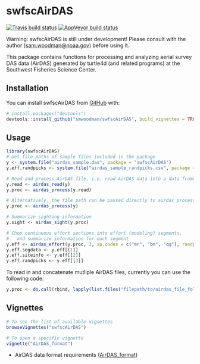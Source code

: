 
<!-- README.md is generated from README.Rmd. Please edit that file -->

# swfscAirDAS

<!-- badges: start -->

[![Travis build
status](https://travis-ci.org/smwoodman/swfscAirDAS.svg?branch=master)](https://travis-ci.org/smwoodman/swfscAirDAS)
[![AppVeyor build
status](https://ci.appveyor.com/api/projects/status/github/smwoodman/swfscAirDAS?branch=master&svg=true)](https://ci.appveyor.com/project/smwoodman/swfscAirDAS)
<!-- badges: end -->

Warning: swfscAirDAS is still under development\! Please consult with
the author (<sam.woodman@noaa.gov>) before using it.

This package contains functions for processing and analyzing aerial
survey DAS data (AirDAS) generated by turtle4d (and related programs) at
the Southwest Fisheries Science Center.

## Installation

You can install swfscAirDAS from
[GitHub](https://github.com/smwoodman/swfscAirDAS) with:

``` r
# install.packages("devtools")
devtools::install_github("smwoodman/swfscAirDAS", build_vignettes = TRUE)
```

## Usage

``` r
library(swfscAirDAS)
# Get file paths of sample files included in the package
y <- system.file("airdas_sample.das", package = "swfscAirDAS")
y.eff.randpicks <- system.file("airdas_sample_randpicks.csv", package = "swfscAirDAS")

# Read and process AirDAS file, i.e. read AirDAS data into a data frame and add info columns
y.read <- airdas_read(y)
y.proc <- airdas_process(y.read)

# Alternatively, the file path can be passed directly to airdas_process
y.proc <- airdas_process(y) 

# Summarize sighting information
y.sight <- airdas_sight(y.proc)

# Chop continuous effort sections into effort (modeling) segments, 
#   and summarize information for each segment
y.eff <- airdas_effort(y.proc, 3, sp.codes = c("mn", "bm", "qq"), randpicks.load = y.eff.randpicks)
y.eff.segdata <- y.eff[[1]]
y.eff.siteinfo <- y.eff[[2]]
y.eff.randpicks <- y.eff[[3]]
```

To read in and concatenate mutliple AirDAS files, currently you can use
the following code:

``` r
y.proc <- do.call(rbind, lapply(list.files("filepath/to/airdas_file_folder", full.names = TRUE), airdas_read))
```

## Vignettes

``` r
# To see the list of available vignettes
browseVignettes("swfscAirDAS") 

# To open a specific vignette
vignette("AirDAS_format")
```

  - AirDAS data format requirements
    ([AirDAS\_format](https://github.com/smwoodman/swfscAirDAS/blob/master/vignettes/AirDAS_format.Rmd))
